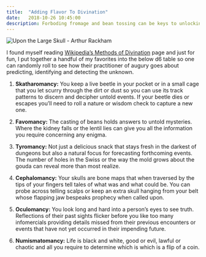 ```yaml
---
title:  "Adding Flavor To Divination"
date:   2018-10-26 10:45:00
description: Forboding fromage and bean tossing can be keys to unlocking mysteries
---
```


![Upon the Large Skull - Arthur Rackham](https://fantasyrobotfighter.github.io/assets/images/UponLargeSkull.jpg)

I found myself reading [Wikipedia’s Methods of Divination](https://en.wikipedia.org/wiki/Methods_of_divination) page and just for fun, I put together a handful of my favorites into the below d6 table so one can randomly roll to see how their practitioner of augury goes about predicting, identifying and detecting the unknown.

1. **Skatharomancy:** You keep a live beetle in your pocket or in a small cage that you let scurry through the dirt or dust so you can use its track patterns to discern and decipher untold events. If your beetle dies or escapes you’ll need to roll a nature or wisdom check to capture a new one.  

2. **Favomancy:** The casting of beans holds answers to untold mysteries. Where the kidney falls or the lentil lies can give you all the information you require concerning any enigma.  

3. **Tyromancy:** Not just a delicious snack that stays fresh in the darkest of dungeons but also a natural focus for forecasting forthcoming events. The number of holes in the Swiss or the way the mold grows about the gouda can reveal more than most realize.  

4. **Cephalomancy:** Your skulls are bone maps that when traversed by the tips of your fingers tell tales of what was and what could be. You can probe across telling scalps or keep an extra skull hanging from your belt whose flapping jaw bespeaks prophecy when called upon.  

5. **Oculomancy:** You look long and hard into a person’s eyes to see truth. Reflections of their past sights flicker before you like too many infomercials providing details missed from their previous encounters or events that have not yet occurred in their impending future.  

6. **Numismatomancy:** Life is black and white, good or evil, lawful or chaotic and all you require to determine which is which is a flip of a coin.  




[jekyll-gh]: https://github.com/mojombo/jekyll
[jekyll]:    http://jekyllrb.com
